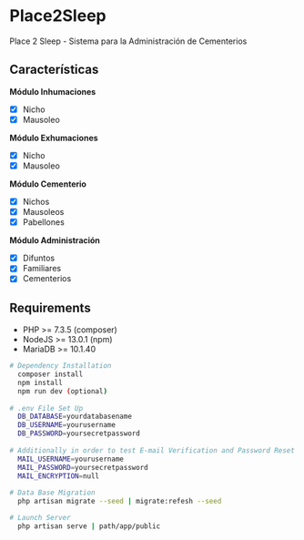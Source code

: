 # Place2Sleep

Place 2 Sleep - Sistema para la Administración de Cementerios

## Características

**Módulo Inhumaciones**
- [x] Nicho
- [x] Mausoleo

**Módulo Exhumaciones**
- [x] Nicho
- [x] Mausoleo

**Módulo Cementerio**
- [x] Nichos
- [x] Mausoleos
- [x] Pabellones

**Módulo Administración**
- [x] Difuntos
- [x] Familiares
- [x] Cementerios

## Requirements

- PHP >= 7.3.5 (composer)
- NodeJS >= 13.0.1 (npm)
- MariaDB >= 10.1.40

``` bash
# Dependency Installation
  composer install
  npm install
  npm run dev (optional)
  
# .env File Set Up
  DB_DATABASE=yourdatabasename
  DB_USERNAME=yourusername
  DB_PASSWORD=yoursecretpassword
  
# Additionally in order to test E-mail Verification and Password Reset
  MAIL_USERNAME=yourusername
  MAIL_PASSWORD=yoursecretpassword
  MAIL_ENCRYPTION=null
  
# Data Base Migration
  php artisan migrate --seed | migrate:refesh --seed

# Launch Server
  php artisan serve | path/app/public
  
```